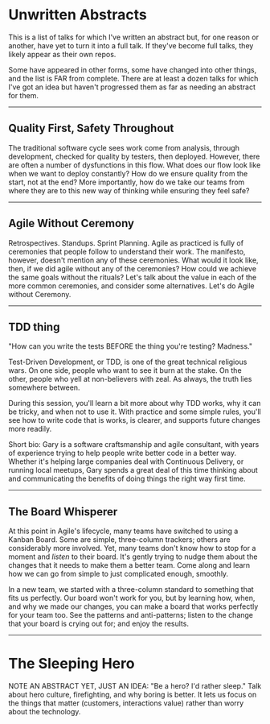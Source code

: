 # Unwritten Abstracts

This is a list of talks for which I've written an abstract but, for one reason or another, have yet to turn it into a full
talk. If they've become full talks, they likely appear as their own repos.

Some have appeared in other forms, some have changed into other things, and the list is FAR from complete. There are
at least a dozen talks for which I've got an idea but haven't progressed them as far as needing an abstract for them.



---

## Quality First, Safety Throughout

The traditional software cycle sees work come from analysis, through development, checked for quality by testers, then deployed. However, there are often a number of dysfunctions in this flow. What does our flow look like when we want to deploy constantly? How do we ensure quality from the start, not at the end? More importantly, how do we take our teams from where they are to this new way of thinking while ensuring they feel safe?

---

## Agile Without Ceremony

Retrospectives. Standups. Sprint Planning. Agile as practiced is fully of ceremonies that people follow to understand their work. The manifesto, however, doesn't mention any of these ceremonies. What would it look like, then, if we did agile without any of the ceremonies? How could we achieve the same goals without the rituals? Let's talk about the value in each of the more common ceremonies, and consider some alternatives. Let's do Agile without Ceremony.

---

## TDD thing

"How can you write the tests BEFORE the thing you're testing? Madness."

Test-Driven Development, or TDD, is one of the great technical religious wars. On one side, people who want to see it burn at the stake. On the other, people who yell at non-believers with zeal. As always, the truth lies somewhere between.

During this session, you'll learn a bit more about why TDD works, why it can be tricky, and when not to use it. With practice and some simple rules, you'll see how to write code that is works, is clearer, and supports future changes more readily.

Short bio: Gary is a software craftsmanship and agile consultant, with years of experience trying to help people write better code in a better way. Whether it's helping large companies deal with Continuous Delivery, or running local meetups, Gary spends a great deal of this time thinking about and communicating the benefits of doing things the right way first time.

---

## The Board Whisperer

At this point in Agile's lifecycle, many teams have switched to using a Kanban Board. Some are simple, three-column trackers; others are considerably more involved. Yet, many teams don't know how to stop for a moment and _listen_ to their board. It's gently trying to nudge them about the changes that it needs to make them a better team. Come along and learn how we can go from simple to just complicated enough, smoothly.

In a new team, we started with a three-column standard to something that fits us perfectly. Our board won't work for you, but by learning how, when, and why we made our changes, you can make a board that works perfectly for your team too. See the patterns and anti-patterns; listen to the change that your board is crying out for; and enjoy the results.

---

# The Sleeping Hero

NOTE AN ABSTRACT YET, JUST AN IDEA: "Be a hero? I'd rather sleep." Talk about hero culture, firefighting, and why boring is better. It lets us focus on the things that matter (customers, interactions value) rather than worry about the technology.
